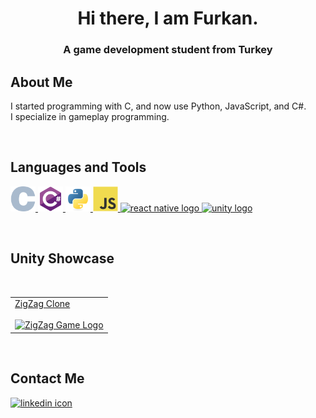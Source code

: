 <h1 align="center">Hi there, I am Furkan.</h1>
<h3 align="center">A game development student from Turkey</h3>

<h2 align="left">About Me</h2>

I started programming with C, and now use Python, JavaScript, and C#.\
I specialize in gameplay programming.

&nbsp;
<h2 align="left">Languages and Tools</h2>
  <p align="left">
    <a href="https://www.programiz.com/c-programming">
      <img src="https://raw.githubusercontent.com/devicons/devicon/master/icons/c/c-original.svg" alt="c logo" title="C" width="40" height="40" />
    </a>
    <a href="https://learn.microsoft.com/en-us/dotnet/csharp">
      <img src="https://raw.githubusercontent.com/devicons/devicon/master/icons/csharp/csharp-original.svg" alt="csharp logo" title="C#" width="40" height="40" />
    </a>
    <a href="https://python.org">
      <img src="https://github.com/devicons/devicon/blob/master/icons/python/python-original.svg" alt="python logo" title="Python" width="40" height="40" />
    </a>
    <a href="https://developer.mozilla.org/en-US/docs/Web/JavaScript">
      <img src="https://raw.githubusercontent.com/devicons/devicon/master/icons/javascript/javascript-original.svg" alt="js logo" title="JavaScript" width="40" height="40" />
    </a>
        <a href="https://reactnative.dev/">
      <img src="https://reactnative.dev/img/header_logo.svg" alt="react native logo" title="React Native" width="40" height="40" />
    </a>
    <a href="https://unity.com">
      <img src="https://i.redd.it/tu3gt6ysfxq71.png" alt="unity logo" title="Unity" width="40" height="40" />
    </a>
  </p>


&nbsp;
<h2 align="left">
  Unity Showcase
</h2>
<br/>
  <table style="padding:5">
    <tr>
     <td>
       <a align="center" href="https://github.com/Frext/Zigzag-Clone">ZigZag Clone<a/> 
         <br/>
         <br/>
         <a href="https://github.com/Frext/Zigzag-Clone">
         <img src="https://i.imgur.com/c2iMfyf.png" width="100" height="100" alt="ZigZag Game Logo"<img/>
       <a/>    
     </td>
      <!--
     <td>
      <a align="center" href="https://github.com/Frext">Another Game<a/> 
        <br/>
        <br/>
        <a href="https://github.com/Frext">
        <img src="" width="100" height="100" alt="Another Game Logo"<img/>
      <a/>    
     </td>
      -->
    </tr>
  </table>
<br/>
<h2 align="left">Contact Me</h2>
  <a href="https://www.linkedin.com/in/furkan-usul-a68b7027a">
    <img src="https://raw.githubusercontent.com/rahuldkjain/github-profile-readme-generator/master/src/images/icons/Social/linked-in-alt.svg" alt="linkedin icon" title="LinkedIn" height="35" width="35" />
  </a>
